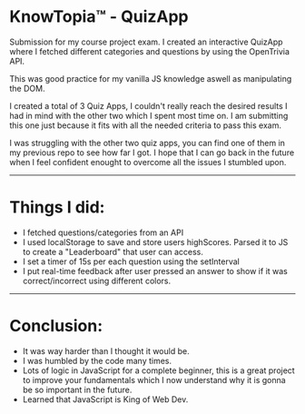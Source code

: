 # KnowTopia™ - QuizApp

Submission for my course project exam. I created an interactive QuizApp where I fetched different categories and questions by using the OpenTrivia API. 

This was good practice for my vanilla JS knowledge aswell as manipulating the DOM. 

I created a total of 3 Quiz Apps, I couldn't really reach the desired results I had in mind with the other two which I spent most time on. I am submitting this one just because it fits with all the needed criteria to pass this exam. 

I was struggling with the other two quiz apps, you can find one of them in my previous repo to see how far I got. I hope that I can go back in the future when I feel confident enought to overcome all the issues I stumbled upon.

------------------------

# Things I did:

- I fetched questions/categories from an API
- I used localStorage to save and store users highScores. Parsed it to JS to create a "Leaderboard" that user can access. 
- I set a timer of 15s per each question using the setInterval
- I put real-time feedback after user pressed an answer to show if it was correct/incorrect using different colors.

-------------------------

# Conclusion: 

- It was way harder than I thought it would be.
- I was humbled by the code many times.
- Lots of logic in JavaScript for a complete beginner, this is a great project to improve your fundamentals which I now understand why it is gonna be so important in the future.
- Learned that JavaScript is King of Web Dev. 

